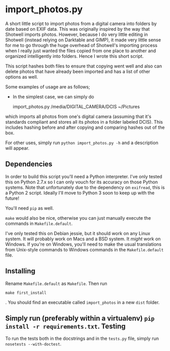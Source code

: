 import_photos.py
================

A short little script to import photos from a digital camera into folders by
date based on EXIF data.  This was originally inspired by the way that Shotwell
imports photos. However, because I do very little editing in Shotwell (instead
relying on Darktable and GIMP), it made very little sense for me to go through
the huge overhead of Shotwell's importing process when I really just wanted the
files copied from one place to another and organized intelligently into folders.
Hence I wrote this short script.

This script hashes both files to ensure that copying went well and also can
delete photos that have already been imported and has a list of other options as
well.

Some examples of usage are as follows;

+ In the simplest case, we can simply do

    import_photos.py /media/DIGITAL_CAMERA/DCIS ~/Pictures

which imports all photos from one's digital camera (assuming that it's standards
compliant and stores all its photos in a folder labeled DCIS). This includes
hashing before and after copying and comparing hashes out of the box.

For other uses, simply run `python import_photos.py -h` and a description will
appear.

Dependencies
------------

In order to build this script you'll need a Python interpreter. I've only tested
this on Python 2.7.x so I can only vouch for its accuracy on those Python
systems.  Note that unfortunately due to the dependency on `exifread`, this is a
Python 2 script. Ideally I'll move to Python 3 soon to keep up with the future!

You'll need `pip` as well.

`make` would also be nice, otherwise you can just manually execute the commands
in `Makefile.default`.

I've only tested this on Debian jessie, but it should work on any Linux system.
It will probably work on Macs and a BSD system. It _might_ work on Windows. If
you're on Windows, you'll need to make the usual translations from Unix-style
commands to Windows commands in the `Makefile.default` file.

Installing
----------

Rename `Makefile.default` as `Makefile`. Then run

    make first_install

. You should find an executable called `import_photos` in a new `dist` folder.

Simply run (preferably within a virtualenv) `pip install -r requirements.txt`.
Testing
-------

To run the tests both in the docstrings and in the `tests.py` file, simply run
`nosetests --with-doctest`.
